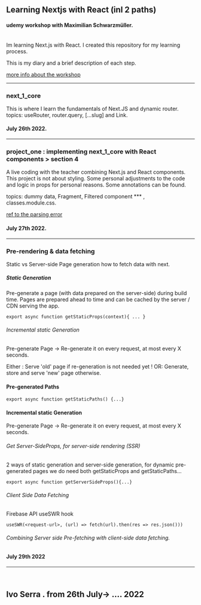 ## Learning Nextjs with React (inl 2 paths)
#### udemy workshop  with Maximilian Schwarzmüller.

<br>
Im learning Next.js with React. I created this repository for my learning process.

This is my diary and a brief description of each step. 


[more info about the workshop](https://www.udemy.com/course/nextjs-react-the-complete-guide/)

------ 

### next_1_core
This is where I learn the fundamentals of Next.JS and dynamic router.
topics: useRouter, router.query, [...slug] and Link.

#### July 26th 2022.

------

### project_one : implementing  next_1_core with React components > section 4
A live coding with the teacher combining Next.js and React components.
This project is not about styling. Some personal adjustments to the code and logic in props for personal reasons. 
Some annotations can be found.

topics: dummy data, Fragment, Filtered component *** , classes.module.css.

[ ref to the parsing error](https://namespaceit.com/blog/parsing-error-cannot-find-module-next-babel)

#### July 27th 2022.

-------

### Pre-rendering & data fetching

Static vs Server-side Page generation
how to fetch data with next.


##### Static Generation
Pre-generate a page (with data prepared on the server-side) during build time.
Pages are prepared ahead to time and can be cached by the server / CDN serving the app.

```
export async function getStaticProps(context){ ... }
```

###### Incremental static Generation
Pre-generate Page -> Re-generate it on every request, at most every X seconds.

Either : Serve 'old' page if re-generation is not needed yet !
OR: Generate, store and serve 'new' page otherwise.

#### Pre-generated Paths

```
export async function getStaticPaths() {...}

```

#### Incremental static Generation
Pre-generate Page -> Re-generate it on every request, at most every X seconds.


###### Get Server-SideProps, for server-side rendering (SSR)
2 ways of static generation and server-side generation, for dynamic pre-generated pages we do need both getStaticProps and getStaticPaths...

``` 
export async function getServerSideProps(){...}

```


###### Client Side Data Fetching
Firebase API
useSWR hook


```
useSWR(<request-url>, (url) => fetch(url).then(res => res.json()))

```


###### Combining Server side Pre-fetching with client-side data fetching.

#### July 29th 2022

-------
<br>

## Ivo Serra . from 26th July-> .... 2022


<br>
